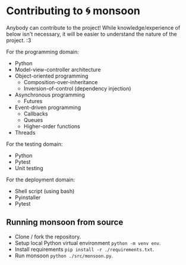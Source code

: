 # Contributing to 🌀 monsoon
Anybody can contribute to the project! While knowledge/experience of below 
isn't necessary, it will be easier to understand the nature of the project. :3

For the programming domain:
- Python
- Model-view-controller architecture
- Object-oriented programming
  - Composition-over-inheritance
  - Inversion-of-control (dependency injection)
- Asynchronous programming
  - Futures
- Event-driven programming
  - Callbacks
  - Queues
  - Higher-order functions
- Threads

For the testing domain:
- Python
- Pytest
- Unit testing

For the deployment domain:
- Shell script (using bash)
- Pyinstaller
- Pytest

## Running monsoon from source
- Clone / fork the repository. 
- Setup local Python virtual environment `python -m venv env`.
- Install requirements `pip install -r ./requirements.txt`.
- Run monsoon `python ./src/monsoon.py`.